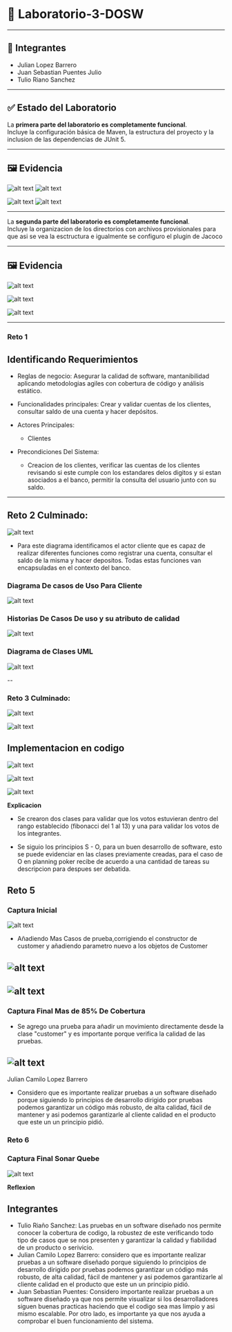 # 🧩 Laboratorio-3-DOSW

---

## 👥 Integrantes

- Julian Lopez Barrero
- Juan Sebastian Puentes Julio
- Tulio Riano Sanchez

---

## ✅ Estado del Laboratorio

La **primera parte del laboratorio es completamente funcional**.  
Incluye la configuración básica de Maven, la estructura del proyecto y la inclusion de las dependencias de JUnit 5.

---

## 🖼️ Evidencia

![alt text](docs/imagenes/Parte1/image.png)
![alt text](docs/imagenes/Parte1/image.png)

![alt text](docs/imagenes/Parte1/image-1.png)
![alt text](docs/imagenes/Parte1/image-1.png)

---

La **segunda parte del laboratorio es completamente funcional**.  
Incluye la organizacion de los directorios con archivos provisionales para que asi se vea la esctructura e igualmente se configuro el plugin de Jacoco

---

## 🖼️ Evidencia

![alt text](docs/imagenes/Parte2/image-3.png)

![alt text](docs/imagenes/Parte2/image.png)

![alt text](docs/imagenes/Parte2/image-2.png)

---

### Reto 1

## Identificando Requerimientos

- Reglas de negocio: Asegurar la calidad de software, mantanibilidad aplicando metodologias agiles con cobertura de código y análisis estático.

- Funcionalidades principales: Crear y validar cuentas de los clientes, consultar saldo de una cuenta y hacer depósitos.

- Actores Principales:

  - Clientes

- Precondiciones Del Sistema:
  - Creacion de los clientes, verificar las cuentas de los clientes revisando si este cumple con los estandares delos digitos y si estan asociados a el banco, permitir la consulta del usuario junto con su saldo.

---

## Reto 2 Culminado:

![alt text](docs/imagenes/Reto2/image-2.png)

- Para este diagrama identificamos el actor cliente que es capaz de realizar
  diferentes funciones como registrar una cuenta, consultar el saldo de la misma
  y hacer depositos. Todas estas funciones van encapsuladas en el contexto del banco.

### Diagrama De casos de Uso Para Cliente

![alt text](docs/imagenes/Reto2/Casos.png)

### Historias De Casos De uso y su atributo de calidad

![alt text](docs/imagenes/Reto2/image-3.png)

### Diagrama de Clases UML

![alt text](docs/imagenes/Reto2/UMLReto2.png)

--

### Reto 3 Culminado:

![alt text](docs/imagenes/Reto3/Reto3Imagen1.png)

![alt text](docs/imagenes/Reto3/Reto3Imagen2.png)

## Implementacion en codigo

![alt text](docs/imagenes/Reto3/image.png)

![alt text](docs/imagenes/Reto3/image-1.png)

![alt text](docs/imagenes/Reto3/image-2.png)

**Explicacion**

- Se crearon dos clases para validar que los votos estuvieran dentro del rango establecido (fibonacci del 1 al 13) y una para validar los votos de los integrantes.

- Se siguio los principios S - O, para un buen desarrollo de software, esto se puede evidenciar en las clases previamente creadas, para el caso de O en planning poker recibe de acuerdo a una cantidad de tareas su descripcion para despues ser debatida.

## Reto 5

### Captura Inicial

![alt text](docs/imagenes/Reto5/image.png)

- Añadiendo Mas Casos de prueba,corrigiendo el constructor de customer y añadiendo parametro nuevo a los objetos de Customer

## ![alt text](docs/imagenes/Reto5/image-3.png)

## ![alt text](docs/imagenes/Reto5/image-4.png)

### Captura Final Mas de 85% De Cobertura

- Se agrego una prueba para añadir un movimiento directamente desde la clase "customer" y es importante porque verifica la calidad de las pruebas.

## ![alt text](docs/imagenes/Reto5/image-2.png)

 Julian Camilo Lopez Barrero
- Considero que es importante realizar pruebas a un software diseñado porque siguiendo lo principios de desarrollo dirigido por pruebas podemos garantizar un código más robusto, de alta calidad, fácil de mantener y asi podemos garantizarle al cliente calidad en el producto que este un un principio pidió.

### Reto 6

### Captura Final Sonar Quebe

![alt text](docs/imagenes/Reto6/sonarQubeImage.png)

**Reflexion**

## Integrantes

- Tulio Riaño Sanchez: Las pruebas en un software diseñado nos permite conocer la cobertura de codigo, la robustez de este verificando todo tipo de casos que se nos presenten y garantizar la calidad y fiabilidad de un producto o serivicio.
- Julian Camilo Lopez Barrero: considero que es importante realizar pruebas a un software diseñado porque siguiendo lo principios de desarrollo dirigido por pruebas podemos garantizar un código más robusto, de alta calidad, fácil de mantener y asi podemos garantizarle al cliente calidad en el producto que este un un principio pidió.
- Juan Sebastian Puentes: Considero importante realizar pruebas a un software diseñado ya que nos permite visualizar si los desarrolladores siguen buenas practicas haciendo que el codigo sea mas limpio y asi mismo escalable. Por otro lado, es importante ya que nos ayuda a comprobar el buen funcionamiento del sistema.
